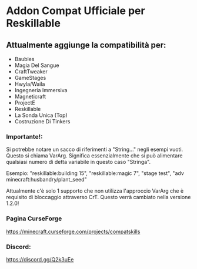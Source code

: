 # Addon Compat Ufficiale per Reskillable

## Attualmente aggiunge la compatibilità per:

- Baubles
- Magia Del Sangue
- CraftTweaker
- GameStages
- Hwyla/Waila
- Ingegneria Immersiva
- Magneticraft
- ProjectE
- Reskillable
- La Sonda Unica (Top)
- Costruzione Di Tinkers

### Importante!:

Si potrebbe notare un sacco di riferimenti a "String..." negli esempi vuoti. Questo si chiama VarArg. Significa essenzialmente che si può alimentare qualsiasi numero di detta variabile in questo caso "Stringa".

Esempio: "reskillable:building<unk> 15", "reskillable:magic<unk> 7", "stage<unk> test", "adv<unk> minecraft:husbandry/plant_seed"

Attualmente c'è solo 1 supporto che non utilizza l'approccio VarArg che è requisito di bloccaggio attraverso CrT. Questo verrà cambiato nella versione 1.2.0!

### Pagina CurseForge

https://minecraft.curseforge.com/projects/compatskills

### Discord:

https://discord.gg/Q2k3uEe